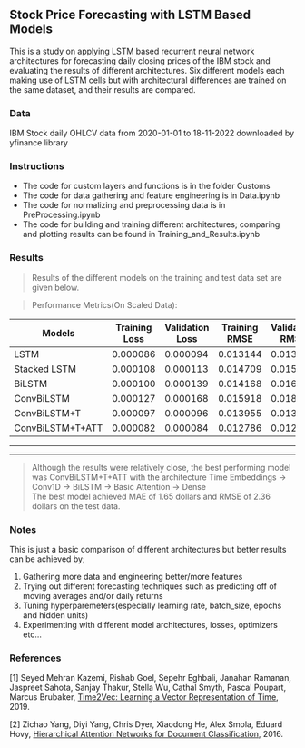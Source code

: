 ## Stock Price Forecasting with LSTM Based Models

This is a study on applying LSTM based recurrent neural network architectures for forecasting daily closing prices of the IBM stock and evaluating the results of different architectures. Six different models each making use of LSTM cells but with architectural differences are trained on the same dataset, and their results are compared.

### Data

IBM Stock daily OHLCV data from 2020-01-01 to 18-11-2022 downloaded by yfinance library


### Instructions

- The code for custom layers and functions is in the folder Customs
- The code for data gathering and feature engineering is in Data.ipynb
- The code for normalizing and preprocessing data is in PreProcessing.ipynb
- The code for building and training different architectures; comparing and plotting results can be found in Training_and_Results.ipynb

### Results

> Results of the different models on the training and test data set are given below.

> Performance Metrics(On Scaled Data):

Models |	Training Loss	| Validation Loss |	   Training RMSE     |	Validation RMSE |	  Training MAE      |	Validation MAE	 |   Training MSLE      |	Validation MSLE
-------|------------|------------|-----------|-----------|-----------|-----------|-----------|-----------
LSTM   | 0.000086	|0.000094	 |0.013144	 |0.013726	 |0.009415	 |0.009830	 |0.000085	|0.000077
Stacked LSTM	|0.000108	|0.000113	|0.014709	|0.015004	|0.010491	|0.011111|	0.000108|	0.000093
BiLSTM	|0.000100|	0.000139|	0.014168|	0.016651|	0.010364|	0.012132|	0.000101|	0.000115|
ConvBiLSTM|	0.000127	|0.000168|	0.015918|	0.018310|	0.011505|	0.013576|	0.000125|	0.000137
ConvBiLSTM+T|	0.000097|	0.000096	|0.013955|	0.013857|	0.010373	|0.009762	|0.000098|	0.000079
ConvBiLSTM+T+ATT|	0.000082|	0.000084|	0.012786|	0.012937|	0.009253|	0.009010|	0.000081|	0.000068       
______________
______________                  
> Although the results were relatively close, the best performing model was ConvBiLSTM+T+ATT with the architecture Time Embeddings -> Conv1D -> BiLSTM -> Basic Attention -> Dense                         
> The best model achieved MAE of 1.65 dollars and RMSE of 2.36 dollars on the test data.

### Notes

This is just a basic comparison of different architectures but better results can be achieved by;

1) Gathering more data and engineering better/more features
2) Trying out different forecasting techniques such as predicting off of moving averages and/or daily returns
3) Tuning hyperparemeters(especially learning rate, batch_size, epochs and hidden units)
4) Experimenting with different model architectures, losses, optimizers etc...


### References

[1] Seyed Mehran Kazemi, Rishab Goel, Sepehr Eghbali, Janahan Ramanan, Jaspreet Sahota, Sanjay Thakur, Stella Wu, Cathal Smyth, Pascal Poupart, Marcus Brubaker, [Time2Vec: Learning a Vector Representation of Time](https://arxiv.org/abs/1907.05321), 2019.

[2] Zichao Yang, Diyi Yang, Chris Dyer, Xiaodong He, Alex Smola, Eduard Hovy, [Hierarchical Attention Networks for Document Classification](https://aclanthology.org/N16-1174/), 2016.
